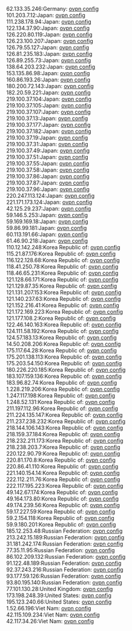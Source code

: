 62.133.35.246:Germany: [ovpn config](vpn/62_133_35_246.ovpn)  
101.203.7.12:Japan: [ovpn config](vpn/101_203_7_12.ovpn)  
111.238.178.94:Japan: [ovpn config](vpn/111_238_178_94.ovpn)  
122.134.37.90:Japan: [ovpn config](vpn/122_134_37_90.ovpn)  
126.220.80.119:Japan: [ovpn config](vpn/126_220_80_119.ovpn)  
126.23.100.207:Japan: [ovpn config](vpn/126_23_100_207.ovpn)  
126.79.55.127:Japan: [ovpn config](vpn/126_79_55_127.ovpn)  
126.81.235.183:Japan: [ovpn config](vpn/126_81_235_183.ovpn)  
126.89.255.73:Japan: [ovpn config](vpn/126_89_255_73.ovpn)  
138.64.203.232:Japan: [ovpn config](vpn/138_64_203_232.ovpn)  
153.135.86.98:Japan: [ovpn config](vpn/153_135_86_98.ovpn)  
160.86.193.26:Japan: [ovpn config](vpn/160_86_193_26.ovpn)  
180.200.72.143:Japan: [ovpn config](vpn/180_200_72_143.ovpn)  
182.20.59.221:Japan: [ovpn config](vpn/182_20_59_221.ovpn)  
219.100.37.104:Japan: [ovpn config](vpn/219_100_37_104.ovpn)  
219.100.37.105:Japan: [ovpn config](vpn/219_100_37_105.ovpn)  
219.100.37.107:Japan: [ovpn config](vpn/219_100_37_107.ovpn)  
219.100.37.13:Japan: [ovpn config](vpn/219_100_37_13.ovpn)  
219.100.37.177:Japan: [ovpn config](vpn/219_100_37_177.ovpn)  
219.100.37.182:Japan: [ovpn config](vpn/219_100_37_182.ovpn)  
219.100.37.19:Japan: [ovpn config](vpn/219_100_37_19.ovpn)  
219.100.37.31:Japan: [ovpn config](vpn/219_100_37_31.ovpn)  
219.100.37.49:Japan: [ovpn config](vpn/219_100_37_49.ovpn)  
219.100.37.51:Japan: [ovpn config](vpn/219_100_37_51.ovpn)  
219.100.37.55:Japan: [ovpn config](vpn/219_100_37_55.ovpn)  
219.100.37.58:Japan: [ovpn config](vpn/219_100_37_58.ovpn)  
219.100.37.86:Japan: [ovpn config](vpn/219_100_37_86.ovpn)  
219.100.37.87:Japan: [ovpn config](vpn/219_100_37_87.ovpn)  
219.100.37.96:Japan: [ovpn config](vpn/219_100_37_96.ovpn)  
220.247.113.124:Japan: [ovpn config](vpn/220_247_113_124.ovpn)  
221.171.173.124:Japan: [ovpn config](vpn/221_171_173_124.ovpn)  
42.125.29.237:Japan: [ovpn config](vpn/42_125_29_237.ovpn)  
59.146.5.253:Japan: [ovpn config](vpn/59_146_5_253.ovpn)  
59.169.169.18:Japan: [ovpn config](vpn/59_169_169_18.ovpn)  
59.86.99.181:Japan: [ovpn config](vpn/59_86_99_181.ovpn)  
60.113.191.66:Japan: [ovpn config](vpn/60_113_191_66.ovpn)  
61.46.90.218:Japan: [ovpn config](vpn/61_46_90_218.ovpn)  
110.12.142.248:Korea Republic of: [ovpn config](vpn/110_12_142_248.ovpn)  
115.21.87.176:Korea Republic of: [ovpn config](vpn/115_21_87_176.ovpn)  
116.122.128.68:Korea Republic of: [ovpn config](vpn/116_122_128_68.ovpn)  
118.41.250.78:Korea Republic of: [ovpn config](vpn/118_41_250_78.ovpn)  
118.46.65.231:Korea Republic of: [ovpn config](vpn/118_46_65_231.ovpn)  
121.128.66.171:Korea Republic of: [ovpn config](vpn/121_128_66_171.ovpn)  
121.129.87.35:Korea Republic of: [ovpn config](vpn/121_129_87_35.ovpn)  
121.131.207.153:Korea Republic of: [ovpn config](vpn/121_131_207_153.ovpn)  
121.140.237.63:Korea Republic of: [ovpn config](vpn/121_140_237_63.ovpn)  
121.152.216.41:Korea Republic of: [ovpn config](vpn/121_152_216_41.ovpn)  
121.172.169.223:Korea Republic of: [ovpn config](vpn/121_172_169_223.ovpn)  
121.177.108.2:Korea Republic of: [ovpn config](vpn/121_177_108_2.ovpn)  
122.46.140.163:Korea Republic of: [ovpn config](vpn/122_46_140_163.ovpn)  
124.111.58.192:Korea Republic of: [ovpn config](vpn/124_111_58_192.ovpn)  
124.57.183.13:Korea Republic of: [ovpn config](vpn/124_57_183_13.ovpn)  
14.50.208.206:Korea Republic of: [ovpn config](vpn/14_50_208_206.ovpn)  
175.117.64.28:Korea Republic of: [ovpn config](vpn/175_117_64_28.ovpn)  
175.201.138.113:Korea Republic of: [ovpn config](vpn/175_201_138_113.ovpn)  
175.203.54.150:Korea Republic of: [ovpn config](vpn/175_203_54_150.ovpn)  
180.226.220.185:Korea Republic of: [ovpn config](vpn/180_226_220_185.ovpn)  
183.107.159.136:Korea Republic of: [ovpn config](vpn/183_107_159_136.ovpn)  
183.96.82.74:Korea Republic of: [ovpn config](vpn/183_96_82_74.ovpn)  
1.228.219.206:Korea Republic of: [ovpn config](vpn/1_228_219_206.ovpn)  
1.247.117.198:Korea Republic of: [ovpn config](vpn/1_247_117_198.ovpn)  
1.248.52.131:Korea Republic of: [ovpn config](vpn/1_248_52_131.ovpn)  
211.197.112.96:Korea Republic of: [ovpn config](vpn/211_197_112_96.ovpn)  
211.224.135.147:Korea Republic of: [ovpn config](vpn/211_224_135_147.ovpn)  
211.237.238.232:Korea Republic of: [ovpn config](vpn/211_237_238_232.ovpn)  
218.144.106.143:Korea Republic of: [ovpn config](vpn/218_144_106_143.ovpn)  
218.159.37.184:Korea Republic of: [ovpn config](vpn/218_159_37_184.ovpn)  
218.232.211.173:Korea Republic of: [ovpn config](vpn/218_232_211_173.ovpn)  
218.238.203.7:Korea Republic of: [ovpn config](vpn/218_238_203_7.ovpn)  
220.122.90.79:Korea Republic of: [ovpn config](vpn/220_122_90_79.ovpn)  
220.81.170.8:Korea Republic of: [ovpn config](vpn/220_81_170_8.ovpn)  
220.86.41.110:Korea Republic of: [ovpn config](vpn/220_86_41_110.ovpn)  
221.140.154.14:Korea Republic of: [ovpn config](vpn/221_140_154_14.ovpn)  
222.112.211.76:Korea Republic of: [ovpn config](vpn/222_112_211_76.ovpn)  
222.117.195.223:Korea Republic of: [ovpn config](vpn/222_117_195_223.ovpn)  
49.142.67.174:Korea Republic of: [ovpn config](vpn/49_142_67_174.ovpn)  
49.164.173.80:Korea Republic of: [ovpn config](vpn/49_164_173_80.ovpn)  
49.174.239.56:Korea Republic of: [ovpn config](vpn/49_174_239_56.ovpn)  
59.17.227.59:Korea Republic of: [ovpn config](vpn/59_17_227_59.ovpn)  
59.2.154.118:Korea Republic of: [ovpn config](vpn/59_2_154_118.ovpn)  
59.9.180.201:Korea Republic of: [ovpn config](vpn/59_9_180_201.ovpn)  
185.12.253.48:Russian Federation: [ovpn config](vpn/185_12_253_48.ovpn)  
213.242.15.189:Russian Federation: [ovpn config](vpn/213_242_15_189.ovpn)  
31.181.242.174:Russian Federation: [ovpn config](vpn/31_181_242_174.ovpn)  
77.35.11.95:Russian Federation: [ovpn config](vpn/77_35_11_95.ovpn)  
86.102.209.132:Russian Federation: [ovpn config](vpn/86_102_209_132.ovpn)  
91.122.48.189:Russian Federation: [ovpn config](vpn/91_122_48_189.ovpn)  
92.37.243.216:Russian Federation: [ovpn config](vpn/92_37_243_216.ovpn)  
93.177.59.126:Russian Federation: [ovpn config](vpn/93_177_59_126.ovpn)  
93.80.195.140:Russian Federation: [ovpn config](vpn/93_80_195_140.ovpn)  
77.101.130.28:United Kingdom: [ovpn config](vpn/77_101_130_28.ovpn)  
173.198.248.39:United States: [ovpn config](vpn/173_198_248_39.ovpn)  
195.123.240.66:United States: [ovpn config](vpn/195_123_240_66.ovpn)  
1.52.66.196:Viet Nam: [ovpn config](vpn/1_52_66_196.ovpn)  
42.115.109.234:Viet Nam: [ovpn config](vpn/42_115_109_234.ovpn)  
42.117.34.26:Viet Nam: [ovpn config](vpn/42_117_34_26.ovpn)  
